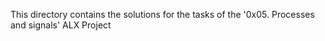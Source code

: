 This directory contains the solutions for the tasks of the '0x05. Processes and signals' ALX Project
